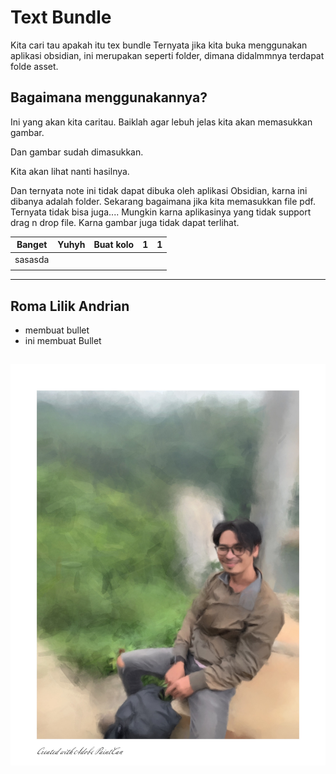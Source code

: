 # Text Bundle


Kita cari tau apakah itu tex bundle
Ternyata jika kita buka menggunakan aplikasi obsidian, ini merupakan seperti folder, dimana didalmmnya terdapat folde asset.

## Bagaimana menggunakannya?
Ini yang akan kita caritau.
Baiklah agar lebuh jelas kita akan memasukkan gambar.

Dan gambar sudah dimasukkan.


Kita akan lihat nanti hasilnya.

Dan ternyata note ini tidak dapat dibuka oleh aplikasi Obsidian, karna ini dibanya adalah folder.
Sekarang bagaimana jika kita memasukkan file pdf.
Ternyata tidak bisa juga....
Mungkin karna aplikasinya yang tidak support drag n drop file.
Karna gambar juga tidak dapat terlihat.

| Banget | Yuhyh | Buat kolo | 1 | 1 |
|--------|-------|-----------|---|---|
|sasasda        |       |           |   |   |
|        |       |           |   |   |


-------
## Roma Lilik Andrian
- membuat bullet
- ini membuat Bullet





##
##
##
##
##
##
##
##
##

![](assets/16299219348148.jpg)


